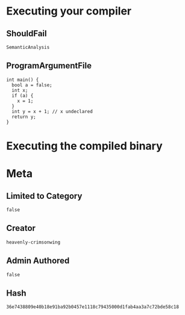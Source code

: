 # Executing your compiler

## ShouldFail

```
SemanticAnalysis
```

## ProgramArgumentFile

```
int main() {
  bool a = false;
  int x;
  if (a) {
    x = 1;
  }
  int y = x + 1; // x undeclared
  return y;
}

```

# Executing the compiled binary

# Meta

## Limited to Category

```
false
```

## Creator

```
heavenly-crimsonwing
```

## Admin Authored

```
false
```

## Hash

```
36e7438809e40b18e91ba92b0457e1118c79435000d1fab4aa3a7c72bde58c18
```
